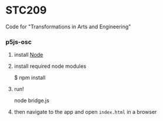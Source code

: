 # STC209
Code for "Transformations in Arts and Engineering"


### p5js-osc

1) install [Node](nodejs.org)

2) install required node modules

    $ npm install

3) run!

    node bridge.js

4) then navigate to the app and open `index.html` in a browser